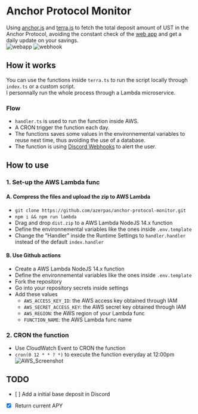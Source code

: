 # Anchor Protocol Monitor

Using [anchor.js](https://github.com/Anchor-Protocol/anchor.js) and [terra.js](https://github.com/terra-project/terra.js) to fetch the total deposit amount of UST in the Anchor Protocol, avoiding the constant check of the [web app](https://app.anchorprotocol.com/earn) and get a daily update on your savings.    
![webapp](https://user-images.githubusercontent.com/19282069/114839725-664fcc80-9dd6-11eb-957b-03d0c7ecbbda.png)
![webhook](https://user-images.githubusercontent.com/19282069/114916061-a6d63700-9e24-11eb-971e-71d9409e62ca.png)

## How it works
You can use the functions inside `terra.ts` to run the script locally through `index.ts` or a custom script.    
I personnally run the whole process through a Lambda microservice.

### Flow
- `handler.ts` is used to run the function inside AWS.
- A CRON trigger the function each day.
- The functions saves some values in the environnemental variables to reuse next time, thus avoiding the use of a database.
- The function is using [Discord Webhooks](https://discord.com/developers/docs/resources/webhook) to alert the user.

## How to use
### 1. Set-up the AWS Lambda func
#### A. Compress the files and upload the zip to AWS Lambda
- `git clone https://github.com/azerpas/anchor-protocol-monitor.git`
- `npm i && npm run lambda`
- Drag and drop `dist.zip` to a AWS Lambda NodeJS 14.x function
- Define the environnemental variables like the ones inside `.env.template`
- Change the "Handler" inside the Runtime Settings to `handler.handler` instead of the default `index.handler` 
#### B. Use Github actions
- Create a AWS Lambda NodeJS 14.x function
- Define the environnemental variables like the ones inside `.env.template`
- Fork the repository
- Go into your repository secrets inside settings
- Add these values     
    - `AWS_ACCESS_KEY_ID`: the AWS access key obtained through IAM
    - `AWS_SECRET_ACCESS_KEY`: the AWS secret key obtained through IAM
    - `AWS_REGION`: the AWS region of your Lambda func
    - `FUNCTION_NAME`: the AWS Lambda func name
### 2. CRON the function
- Use CloudWatch Event to CRON the function
- `cron(0 12 * * ? *)` to execute the function everyday at 12:00pm    
![AWS_Screenshot](https://user-images.githubusercontent.com/19282069/115397779-c08dca80-a1e6-11eb-8d6c-a3260266618f.png)

## TODO
- [ ] Add a initial base deposit in Discord
- [X] Return current APY

